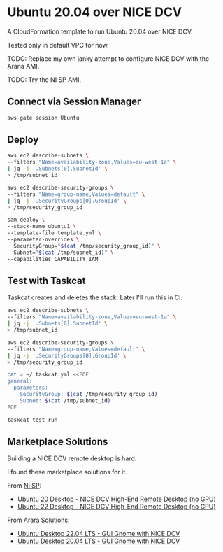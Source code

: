 # Ubuntu 20.04 over NICE DCV

A CloudFormation template to run Ubuntu 20.04 over NICE DCV.

Tested only in default VPC for now.

TODO: Replace my own janky attempt to configure NICE DCV with the Arana AMI.

TODO: Try the NI SP AMI.

## Connect via Session Manager

```bash
aws-gate session Ubuntu
```

## Deploy

```bash
aws ec2 describe-subnets \
--filters "Name=availability-zone,Values=eu-west-1a" \
| jq -j '.Subnets[0].SubnetId' \
> /tmp/subnet_id

aws ec2 describe-security-groups \
--filters "Name=group-name,Values=default" \
| jq -j '.SecurityGroups[0].GroupId' \
> /tmp/security_group_id

sam deploy \
--stack-name ubuntu1 \
--template-file template.yml \
--parameter-overrides \
  SecurityGroup="$(cat /tmp/security_group_id)" \
  Subnet="$(cat /tmp/subnet_id)" \
--capabilities CAPABILITY_IAM
```

## Test with Taskcat

Taskcat creates and deletes the stack. Later I'll run this in CI.

```bash
aws ec2 describe-subnets \
--filters "Name=availability-zone,Values=eu-west-1a" \
| jq -j '.Subnets[0].SubnetId' \
> /tmp/subnet_id

aws ec2 describe-security-groups \
--filters "Name=group-name,Values=default" \
| jq -j '.SecurityGroups[0].GroupId' \
> /tmp/security_group_id

cat > ~/.taskcat.yml <<EOF
general:
  parameters:
    SecurityGroup: $(cat /tmp/security_group_id)
    Subnet: $(cat /tmp/subnet_id)
EOF

taskcat test run
```

## Marketplace Solutions

Building a NICE DCV remote desktop is hard.

I found these marketplace solutions for it.

From [NI SP](https://www.ni-sp.com/):

* [Ubuntu 20 Desktop - NICE DCV High-End Remote Desktop (no GPU)](https://aws.amazon.com/marketplace/pp/prodview-nx7ccy5g7e5k2?sr=0-16&ref_=beagle&applicationId=AWSMPContessa)
* [Ubuntu 22 Desktop - NICE DCV High-End Remote Desktop (no GPU)](https://aws.amazon.com/marketplace/pp/prodview-iccvz46zbfyb4?sr=0-7&ref_=beagle&applicationId=AWSMPContessa)

From [Arara Solutions](http://arara.solutions/):

* [Ubuntu Desktop 22.04 LTS - GUI Gnome with NICE DCV](https://aws.amazon.com/marketplace/pp/prodview-qqosm3zfgej3g?sr=0-3&ref_=beagle&applicationId=AWSMPContessa)
* [Ubuntu Desktop 20.04 LTS - GUI Gnome with NICE DCV](https://aws.amazon.com/marketplace/pp/prodview-pg3jtbysn3442?sr=0-5&ref_=beagle&applicationId=AWSMPContessa)
